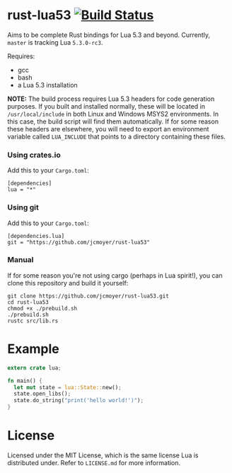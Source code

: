 # rust-lua53 [![Build Status](https://travis-ci.org/jcmoyer/rust-lua53.svg?branch=master)](https://travis-ci.org/jcmoyer/rust-lua53)
Aims to be complete Rust bindings for Lua 5.3 and beyond. Currently, `master`
is tracking Lua `5.3.0-rc3`.

Requires:
- gcc
- bash
- a Lua 5.3 installation

**NOTE:** The build process requires Lua 5.3 headers for code generation
purposes. If you built and installed normally, these will be located in
`/usr/local/include` in both Linux and Windows MSYS2 environments. In this
case, the build script will find them automatically. If for some reason these
headers are elsewhere, you will need to export an environment variable called
`LUA_INCLUDE` that points to a directory containing these
files.

### Using crates.io

Add this to your `Cargo.toml`:

```
[dependencies]
lua = "*"
```

### Using git

Add this to your `Cargo.toml`:

```
[dependencies.lua]
git = "https://github.com/jcmoyer/rust-lua53"
```

### Manual

If for some reason you're not using cargo (perhaps in Lua spirit!), you can
clone this repository and build it yourself:

```
git clone https://github.com/jcmoyer/rust-lua53.git
cd rust-lua53
chmod +x ./prebuild.sh
./prebuild.sh
rustc src/lib.rs
```

# Example

```rust
extern crate lua;

fn main() {
  let mut state = lua::State::new();
  state.open_libs();
  state.do_string("print('hello world!')");
}
```

# License
Licensed under the MIT License, which is the same license Lua is distributed
under. Refer to `LICENSE.md` for more information.

